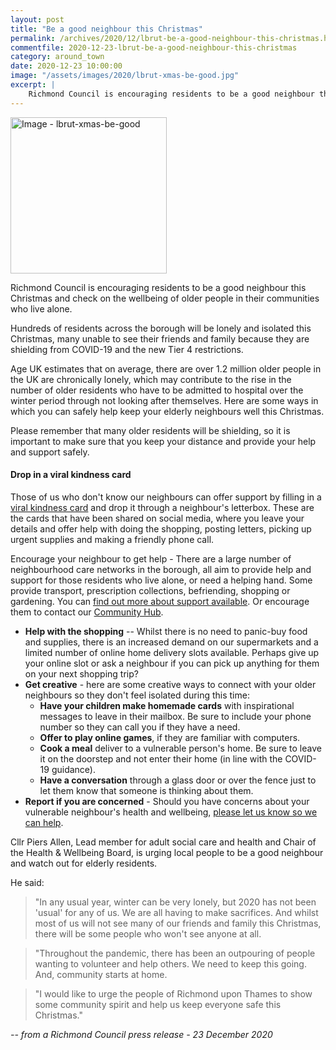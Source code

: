 ```yaml
---
layout: post
title: "Be a good neighbour this Christmas"
permalink: /archives/2020/12/lbrut-be-a-good-neighbour-this-christmas.html
commentfile: 2020-12-23-lbrut-be-a-good-neighbour-this-christmas
category: around_town
date: 2020-12-23 10:00:00
image: "/assets/images/2020/lbrut-xmas-be-good.jpg"
excerpt: |
    Richmond Council is encouraging residents to be a good neighbour this Christmas and check on the wellbeing of older people in their communities who live alone.
---
```

<a href="/assets/images/2020/lbrut-xmas-be-good.jpg" title="Click for a larger image"><img src="/assets/images/2020/lbrut-xmas-be-good-thumb.jpg" width="250" alt="Image - lbrut-xmas-be-good"  class="photo right"/></a>

Richmond Council is encouraging residents to be a good neighbour this Christmas and check on the wellbeing of older people in their communities who live alone.

Hundreds of residents across the borough will be lonely and isolated this Christmas, many unable to see their friends and family because they are shielding from COVID-19 and the new Tier 4 restrictions.

Age UK estimates that on average, there are over 1.2 million older people in the UK are chronically lonely, which may contribute to the rise in the number of older residents who have to be admitted to hospital over the winter period through not looking after themselves. Here are some ways in which you can safely help keep your elderly neighbours well this Christmas.

Please remember that many older residents will be shielding, so it is important to make sure that you keep your distance and provide your help and support safely.

#### Drop in a viral kindness card

Those of us who don't know our neighbours can offer support by filling in a [viral kindness card](https://richmond.gov.uk/media/20462/viral_kindness_cards.pdf) and drop it through a neighbour's letterbox. These are the cards that have been shared on social media, where you leave your details and offer help with doing the shopping, posting letters, picking up urgent supplies and making a friendly phone call.

Encourage your neighbour to get help - There are a large number of neighbourhood care networks in the borough, all aim to provide help and support for those residents who live alone, or need a helping hand. Some provide transport, prescription collections, befriending, shopping or gardening. You can [find out more about support available](https://www.richmond.gov.uk/services/wellbeing_and_lifestyle/health_protection_information/coronavirus_information/where_can_i_find_help_or_support/covid-19_support_for_residents/get_help_if_you_are_clinically_extremely_vulnerable_to_coronavirus). Or encourage them to contact our [Community Hub](https://www.richmond.gov.uk/community_hub).

- **Help with the shopping** -- Whilst there is no need to panic-buy food and supplies, there is an increased demand on our supermarkets and a limited number of online home delivery slots available. Perhaps give up your online slot or ask a neighbour if you can pick up anything for them on your next shopping trip?
- **Get creative** - here are some creative ways to connect with your older neighbours so they don't feel isolated during this time:
    - **Have your children make homemade cards** with inspirational messages to leave in their mailbox. Be sure to include your phone number so they can call you if they have a need.
    - **Offer to play online games**, if they are familiar with computers.
    - **Cook a meal** deliver to a vulnerable person's home. Be sure to leave it on the doorstep and not enter their home (in line with the COVID-19 guidance).
    - **Have a conversation** through a glass door or over the fence just to let them know that someone is thinking about them.
- **Report if you are concerned** - Should you have concerns about your vulnerable neighbour's health and wellbeing, [please let us know so we can help](https://www.richmond.gov.uk/services/adult_social_care/contact_adult_social_care).

Cllr Piers Allen, Lead member for adult social care and health and Chair of the Health & Wellbeing Board, is urging local people to be a good neighbour and watch out for elderly residents.

He said:

> "In any usual year, winter can be very lonely, but 2020 has not been 'usual' for any of us. We are all having to make sacrifices. And whilst most of us will not see many of our friends and family this Christmas, there will be some people who won't see anyone at all.

> "Throughout the pandemic, there has been an outpouring of people wanting to volunteer and help others. We need to keep this going. And, community starts at home.

> "I would like to urge the people of Richmond upon Thames to show some community spirit and help us keep everyone safe this Christmas."


<cite>-- from a Richmond Council press release - 23 December 2020</cite>
